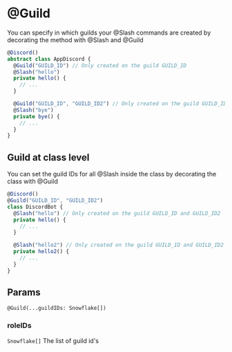 # @Guild

You can specify in which guilds your @Slash commands are created by decorating the method with @Slash and @Guild

```ts
@Discord()
abstract class AppDiscord {
  @Guild("GUILD_ID") // Only created on the guild GUILD_ID
  @Slash("hello")
  private hello() {
    // ...
  }

  @Guild("GUILD_ID", "GUILD_ID2") // Only created on the guild GUILD_ID and GUILD_ID2
  @Slash("bye")
  private bye() {
    // ...
  }
}
```

## Guild at class level

You can set the guild IDs for all @Slash inside the class by decorating the class with @Guild

```ts
@Discord()
@Guild("GUILD_ID", "GUILD_ID2")
class DiscordBot {
  @Slash("hello") // Only created on the guild GUILD_ID and GUILD_ID2
  private hello() {
    // ...
  }

  @Slash("hello2") // Only created on the guild GUILD_ID and GUILD_ID2
  private hello2() {
    // ...
  }
}
```

## Params

`@Guild(...guildIDs: Snowflake[])`

### roleIDs

`Snowflake[]`
The list of guild id's
